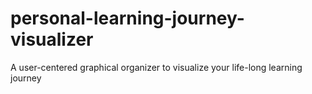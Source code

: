 # personal-learning-journey-visualizer

A user-centered graphical organizer to visualize your life-long learning journey
